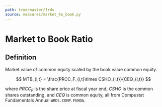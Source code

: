 ```yaml
---
path: tree/master/frds
source: measures/market_to_book.py
---
```


# Market to Book Ratio

## Definition

Market value of common equity scaled by the book value common equity.

$$
MTB_{i,t} = \frac{PRCC_F_{i,t}\times CSHO_{i,t}}{CEQ_{i,t}}
$$

where $PRCC_F$ is the share price at fiscal year end, $CSHO$ is the common shares outstanding, and $CEQ$ is common equity, all from Compustat Fundamentals Annual `WRDS.COMP.FUNDA`.